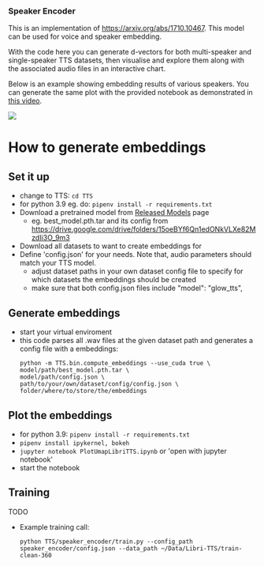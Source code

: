 ### Speaker Encoder
This is an implementation of https://arxiv.org/abs/1710.10467. This model can be used for voice and speaker embedding.

With the code here you can generate d-vectors for both multi-speaker and single-speaker TTS datasets, then visualise and explore them along with the associated audio files in an interactive chart.

Below is an example showing embedding results of various speakers. You can generate the same plot with the provided notebook as demonstrated in [this video](https://youtu.be/KW3oO7JVa7Q).

![](umap.png)

<!-- Download a pretrained model from [Released Models](https://github.com/mozilla/TTS/wiki/Released-Models) page.

To run the code, you need to follow the same flow as in TTS.

- Define 'config.json' for your needs. Note that, audio parameters should match your TTS model.
- Example training call ```python speaker_encoder/train.py --config_path speaker_encoder/config.json --data_path ~/Data/Libri-TTS/train-clean-360```
- Generate embedding vectors ```python speaker_encoder/compute_embeddings.py --use_cuda true /model/path/best_model.pth.tar model/config/path/config.json dataset/path/ output_path``` . This code parses all .wav files at the given dataset path and generates the same folder structure under the output path with the generated embedding files.
- Watch training on Tensorboard as in TTS -->

# How to generate embeddings
## Set it up
- change to TTS: ```cd TTS```
- for python 3.9 eg. do: ```pipenv install -r requirements.txt```
- Download a pretrained model from [Released Models](https://github.com/mozilla/TTS/wiki/Released-Models) page
    - eg. best_model.pth.tar and its config from https://drive.google.com/drive/folders/15oeBYf6Qn1edONkVLXe82MzdIi3O_9m3
- Download all datasets to want to create embeddings for
- Define 'config.json' for your needs. Note that, audio parameters should match your TTS model.
    - adjust dataset paths in your own dataset config file to specify for which datasets the embeddings should be created
    - make sure that both config.json files include "model": "glow_tts",

## Generate embeddings
- start your virtual enviroment
- this code parses all .wav files at the given dataset path and generates a config file with a embeddings:
     ```
    python -m TTS.bin.compute_embeddings --use_cuda true \
    model/path/best_model.pth.tar \
    model/path/config.json \
    path/to/your/own/dataset/config/config.json \
    folder/where/to/store/the/embeddings
    ```
    <!-- ```
    python -m TTS.bin.compute_embeddings --use_cuda true \
    /run/media/franzi/ssd/Without_Backup/Uni_wb/Masterarbeit/speaker_encoder_model_mueller91/best_model.pth.tar \
    /run/media/franzi/ssd/Without_Backup/Uni_wb/Masterarbeit/speaker_encoder_model_mueller91/config.json \
    TTS/speaker_encoder/configs/own_config.json \
    /run/media/franzi/ssd/Without_Backup/Uni_wb/Masterarbeit/embeddings/asvspoof_19/
    ``` -->


## Plot the embeddings
- for python 3.9: ```pipenv install -r requirements.txt```
- ```pipenv install ipykernel, bokeh```
- ```jupyter notebook PlotUmapLibriTTS.ipynb``` or 'open with jupyter notebook'
- start the notebook

## Training
TODO
- Example training call:
    ```
    python TTS/speaker_encoder/train.py --config_path speaker_encoder/config.json --data_path ~/Data/Libri-TTS/train-clean-360
    ```
